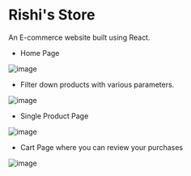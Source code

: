 <!-- @format -->
# Rishi's Store

An E-commerce website built using React.

- Home Page

![image](https://user-images.githubusercontent.com/60821265/106362602-c1cafc00-6349-11eb-9a6b-af411a828193.png)

- Filter down products with various parameters.

![image](https://user-images.githubusercontent.com/60821265/106362860-289ce500-634b-11eb-8d38-0ff284011689.png)

- Single Product Page

![image](https://user-images.githubusercontent.com/60821265/106362890-5124df00-634b-11eb-823b-dfe173d1ee2c.png)

- Cart Page where you can review your purchases

![image](https://user-images.githubusercontent.com/60821265/106362905-67329f80-634b-11eb-86b5-66cd7515c24b.png)
